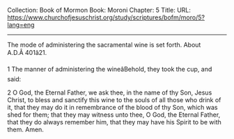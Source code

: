 Collection: Book of Mormon
Book: Moroni
Chapter: 5
Title: 
URL: https://www.churchofjesuschrist.org/study/scriptures/bofm/moro/5?lang=eng

---

The mode of administering the sacramental wine is set forth. About A.D.Â 401â21.

1 The manner of administering the wineâBehold, they took the cup, and said:

2 O God, the Eternal Father, we ask thee, in the name of thy Son, Jesus Christ, to bless and sanctify this wine to the souls of all those who drink of it, that they may do it in remembrance of the blood of thy Son, which was shed for them; that they may witness unto thee, O God, the Eternal Father, that they do always remember him, that they may have his Spirit to be with them. Amen.
